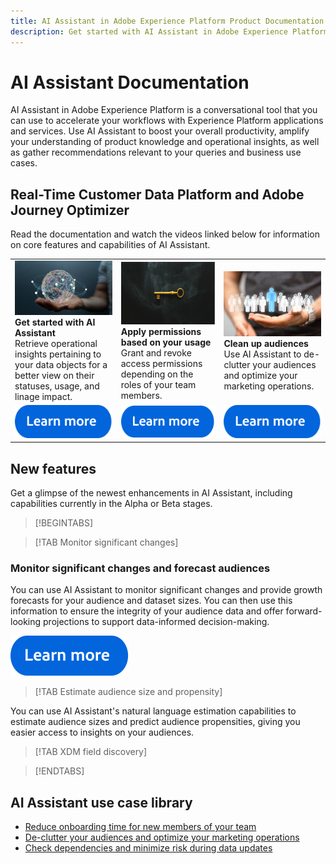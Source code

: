 ```yaml
---
title: AI Assistant in Adobe Experience Platform Product Documentation
description: Get started with AI Assistant in Adobe Experience Platform
---
```

# AI Assistant Documentation

AI Assistant in Adobe Experience Platform is a conversational tool that you can use to accelerate your workflows with Experience Platform applications and services. Use AI Assistant to boost your overall productivity, amplify your understanding of product knowledge and operational insights, as well as gather recommendations relevant to your queries and business use cases.

## Real-Time Customer Data Platform and Adobe Journey Optimizer

Read the documentation and watch the videos linked below for information on core features and capabilities of AI Assistant.

<table style="table-layout:fixed">
  <tr style="border: 0;">
    <td>
    <a href="https://video.tv.adobe.com/v/3429845?learn=on"><img src="./assets/landing/ai-get-started.png"></a>
    <div><strong>Get started with AI Assistant</strong><br/>Retrieve operational insights pertaining to your data objects for a better view on their statuses, usage, and linage impact.</div>
    </td>
    <td>
    <a href="/help/rtcdp/overview.md#rtcdp-editions"><img src="./assets/landing/ai-access.png"></a>
    <div><strong>Apply permissions based on your usage</strong><br/>Grant and revoke access permissions depending on the roles of your team members.</div>
    </td>
    <td>
    <a href="https://video.tv.adobe.com/v/3435532?learn=on"><img src="./assets/landing/ai-audience.png"></a>
    <div><strong>Clean up audiences</strong><br/>Use AI Assistant to de-clutter your audiences and optimize your marketing operations.</div>
    </td>
  </tr>
  <tr style="border: 0;">
    <td align="center"><a href="./home.md"><img src="../rtcdp/assets/do-not-localize/learn-more-button.svg"></a></td>
    <td align="center"><a href="./access.md"><img src="../rtcdp/assets/do-not-localize/learn-more-button.svg"></a></td>
    <td align="center"><a href="./home.md#product-knowledge"><img src="../rtcdp/assets/do-not-localize/learn-more-button.svg"></a></td>
    </tr>
</table>

## New features

Get a glimpse of the newest enhancements in AI Assistant, including capabilities currently in the Alpha or Beta stages.

>[!BEGINTABS]

>[!TAB Monitor significant changes]

### Monitor significant changes and forecast audiences

You can use AI Assistant to monitor significant changes and provide growth forecasts for your audience and dataset sizes. You can then use this information to ensure the integrity of your audience data and offer forward-looking projections to support data-informed decision-making.

[![image](../rtcdp/assets/do-not-localize/learn-more-button.svg)](./new-features/audience-forecasting.md)

>[!TAB Estimate audience size and propensity]

You can use AI Assistant's natural language estimation capabilities to estimate audience sizes and predict audience propensities, giving you easier access to insights on your audiences.

>[!TAB XDM field discovery]

>[!ENDTABS]

## AI Assistant use case library

* [Reduce onboarding time for new members of your team](https://experienceleaguecommunities.adobe.com/t5/adobe-experience-platform-blogs/onboard-new-team-members-in-less-than-half-the-time-with-ai/ba-p/706153)
* [De-clutter  your audiences and optimize your marketing operations](https://experienceleaguecommunities.adobe.com/t5/adobe-experience-platform-blogs/ai-assistant-helps-optimize-marketing-operations-by-de/ba-p/696002)
* [Check dependencies and minimize risk during data updates](https://experienceleaguecommunities.adobe.com/t5/adobe-experience-platform-blogs/ai-assistant-minimizes-risk-during-data-updates-by-checking/ba-p/713364)

<!-- ## Customer Journey Analytics

<table style="table-layout:fixed">
  <tr style="border: 0;">
    <td>
    <a href="/help/rtcdp/get-started.md"><img src="assets/do-not-localize/start-quick.png"></a>
    <div><strong>Enhance your understanding of product knowledge</strong><br/>lorem ipsum</div>
    </td>
    <td>
    <a href="/help/rtcdp/overview.md#rtcdp-editions"><img src="assets/do-not-localize/start-campaign.jpeg"></a>
    <div><strong>Apply permissions based on your usage</strong><br/>lorem ipsum</div>
    </td>
  </tr>
  <tr style="border: 0;">
    <td align="center"><a href="./home.md#operational-insights"><img src="../rtcdp/assets/do-not-localize/learn-more-button.svg"></a></td>
    <td align="center"><a href="./home.md#product-knowledge"><img src="../rtcdp/assets/do-not-localize/learn-more-button.svg"></a></td>
    </tr>
</table> -->

<!-- 
<table style="table-layout:fixed">
  <tr style="border: 0;">
    <td>
    <a href="/help/rtcdp/overview.md#rtcdp-editions"><img src="assets/do-not-localize/start-campaign.jpeg"></a>
    <div><strong>Understand your data objects</strong><br/>Retrieve operational insights pertaining to your data objects for a better view on their statuses, usage, and linage impact.</div><br/> <a href="./home.md#operational-insights">Read the documentation on operational insights for more information.
    </td>
    <td>
    <a href="/help/rtcdp/overview.md#rtcdp-editions"><img src="assets/do-not-localize/start-campaign.jpeg"></a>
    <div><strong>Enhance your learning</strong><br/>Discover, troubleshoot, and amplify your understanding of product knowledge without interrupting your workflows.</div><br/> <a href="./home.md#product-knowledge">Read the documentation on product knowledge for more information.
    </td>
    <td>
    <a href="/help/landing/ui-guide.md"><img src="assets/do-not-localize/start-interface.jpeg"></a>
    <div><strong>Apply permissions based on your usage</strong><br/>Grant and revoke access permissions depending on the roles of your team members.</div><br/> <a href="./access.md">Read the documentation on accessing AI Assistant for more information.
    </td>
  </tr>
  <tr style="border: 0;">
    <td align="center"><a href="https://video.tv.adobe.com/v/3429845?learn=on"><img src="../rtcdp/assets/do-not-localize/icon-videos.svg"></a></td>
    <td align="center"><a href="./home.md#product-knowledge"><img src="../rtcdp/assets/do-not-localize/learn-more-button.svg"></a></td>
    <td align="center"><a href="./access.md"><img src="../rtcdp/assets/do-not-localize/learn-more-button.svg"></a></td>
    </tr>
</table> -->